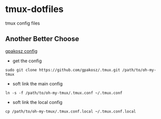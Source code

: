 # tmux-dotfiles
tmux config files

## Another Better Choose

[gpakosz config](https://github.com/gpakosz/.tmux.git)

- get the config
```shell
sudo git clone https://github.com/gpakosz/.tmux.git /path/to/oh-my-tmux
```

- soft link the main config 
```shell
ln -s -f /path/to/oh-my-tmux/.tmux.conf ~/.tmux.conf
```

- soft link the local config
```shell
cp /path/to/oh-my-tmux/.tmux.conf.local ~/.tmux.conf.local
```
